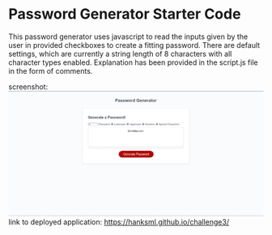 # Password Generator Starter Code
This password generator uses javascript to read the inputs given by the user in provided checkboxes to create a fitting password. There are default settings, which are currently a string length of 8 characters with all character types enabled. Explanation has been provided in the script.js file in the form of comments.

screenshot: ![screenshot](Develop/assets/images/screenshot.png)
link to deployed application: https://hanksml.github.io/challenge3/
